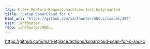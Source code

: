```yaml
---
tags: C,C++,Feature-Request,hacktoberfest,help-wanted
title: "Setup SonarCloud for C"
html_url: "https://github.com/ianfhunter/GNOLL/issues/394"
user: ianfhunter
repo: ianfhunter/GNOLL
---
```


https://github.com/marketplace/actions/sonarcloud-scan-for-c-and-c